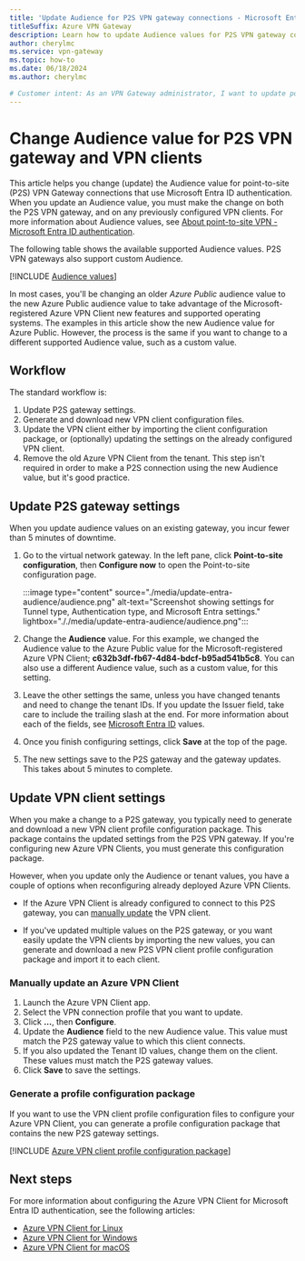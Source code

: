 ```yaml
---
title: 'Update Audience for P2S VPN gateway connections - Microsoft Entra ID authentication'
titleSuffix: Azure VPN Gateway
description: Learn how to update Audience values for P2S VPN gateway connections that use Microsoft Entra ID authentication.
author: cherylmc
ms.service: vpn-gateway
ms.topic: how-to
ms.date: 06/18/2024
ms.author: cherylmc

# Customer intent: As an VPN Gateway administrator, I want to update point-to-site Audience values for Microsoft Entra ID authentication.
---
```


# Change Audience value for P2S VPN gateway and VPN clients

This article helps you change (update) the Audience value for point-to-site (P2S) VPN Gateway connections that use Microsoft Entra ID authentication. When you update an Audience value, you must make the change on both the P2S VPN gateway, and on any previously configured VPN clients. For more information about Audience values, see [About point-to-site VPN - Microsoft Entra ID authentication](point-to-site-about.md#entra-id).

The following table shows the available supported Audience values. P2S VPN gateways also support custom Audience.

[!INCLUDE [Audience values](../../includes/vpn-gateway-entra-audience-values.md)]

In most cases, you'll be changing an older *Azure Public* audience value to the new Azure Public audience value to take advantage of the Microsoft-registered Azure VPN Client new features and supported operating systems. The examples in this article show the new Audience value for Azure Public. However, the process is the same if you want to change to a different supported Audience value, such as a custom value.

## Workflow

The standard workflow is:

1. Update P2S gateway settings.
1. Generate and download new VPN client configuration files.
1. Update the VPN client either by importing the client configuration package, or (optionally) updating the settings on the already configured VPN client.
1. Remove the old Azure VPN Client from the tenant. This step isn't required in order to make a P2S connection using the new Audience value, but it's good practice.

## <a name="gateway"></a>Update P2S gateway settings

When you update audience values on an existing gateway, you incur fewer than 5 minutes of downtime.

1. Go to the virtual network gateway. In the left pane, click **Point-to-site configuration**, then **Configure now** to open the Point-to-site configuration page.

   :::image type="content" source="./media/update-entra-audience/audience.png" alt-text="Screenshot showing settings for Tunnel type, Authentication type, and Microsoft Entra settings." lightbox="././media/update-entra-audience/audience.png":::

1. Change the **Audience** value. For this example, we changed the Audience value to the Azure Public value for the Microsoft-registered Azure VPN Client; **c632b3df-fb67-4d84-bdcf-b95ad541b5c8**. You can also use a different Audience value, such as a custom value, for this setting.
1. Leave the other settings the same, unless you have changed tenants and need to change the tenant IDs. If you update the Issuer field, take care to include the trailing slash at the end. For more information about each of the fields, see [Microsoft Entra ID](point-to-site-entra-gateway.md#configure-vpn) values.
1. Once you finish configuring settings, click **Save** at the top of the page.
1. The new settings save to the P2S gateway and the gateway updates. This takes about 5 minutes to complete.

## <a name="client"></a>Update VPN client settings

When you make a change to a P2S gateway, you typically need to generate and download a new VPN client profile configuration package. This package contains the updated settings from the P2S VPN gateway. If you're configuring new Azure VPN Clients, you must generate this configuration package.

However, when you update only the Audience or tenant values, you have a couple of options when reconfiguring already deployed Azure VPN Clients.

* If the Azure VPN Client is already configured to connect to this P2S gateway, you can [manually update](#manual) the VPN client.

* If you've updated multiple values on the P2S gateway, or you want easily update the VPN clients by importing the new values, you can generate and download a new P2S VPN client profile configuration package and import it to each client.

### <a name="manual"></a>Manually update an Azure VPN Client

1. Launch the Azure VPN Client app.
1. Select the VPN connection profile that you want to update.
1. Click **...**, then **Configure**.
1. Update the **Audience** field to the new Audience value. This value must match the P2S gateway value to which this client connects.
1. If you also updated the Tenant ID values, change them on the client. These values must match the P2S gateway values.
1. Click **Save** to save the settings.

### <a name="generate"></a>Generate a profile configuration package

If you want to use the VPN client profile configuration files to configure your Azure VPN Client, you can generate a profile configuration package that contains the new P2S gateway settings.

[!INCLUDE [Azure VPN client profile configuration package](../../includes/vpn-gateway-point-to-site-client-package-download.md)]

## Next steps

For more information about configuring the Azure VPN Client for Microsoft Entra ID authentication, see the following articles:

* [Azure VPN Client for Linux](point-to-site-entra-vpn-client-linux.md)
* [Azure VPN Client for Windows](point-to-site-entra-vpn-client-windows.md)
* [Azure VPN Client for macOS](point-to-site-entra-vpn-client-mac.md)